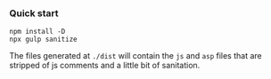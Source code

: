 ### Quick start

```
npm install -D
npx gulp sanitize
```

The files generated at `./dist` will contain the `js` and `asp` files that are stripped of js comments and a little bit of sanitation.

